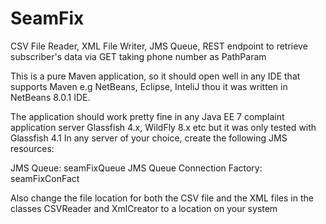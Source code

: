# SeamFix
CSV File Reader, XML File Writer, JMS Queue, REST endpoint to retrieve subscriber's data via GET taking phone number as PathParam

 This is a pure Maven application, so it should open well in any IDE that supports Maven e.g NetBeans, Eclipse, InteliJ thou it was written in NetBeans 8.0.1 IDE.

 The application should work pretty fine in any Java EE 7 complaint application server Glassfish 4.x, WildFly 8.x etc but it was only tested with Glassfish 4.1 In any server of your choice, create the following JMS resources:

 JMS Queue: seamFixQueue JMS Queue Connection Factory: seamFixConFact

 Also change the file location for both the CSV file and the XML files in the classes CSVReader and XmlCreator to a location on your system
